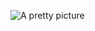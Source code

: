 ![A pretty picture](https://user-images.githubusercontent.com/20243441/139677692-77de5458-0328-411c-88ae-10a28852f96a.jpg)
